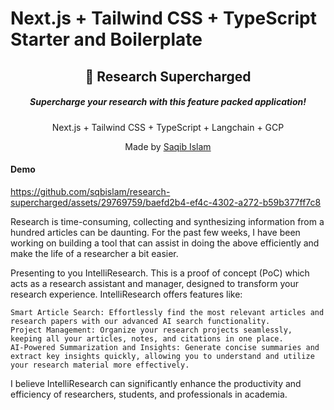 # Next.js + Tailwind CSS + TypeScript Starter and Boilerplate

<div align="center">
  <h2>🔋 Research Supercharged</h2>
  <h5>Supercharge your research with this feature packed application!</h5>
  <p>Next.js + Tailwind CSS + TypeScript + Langchain + GCP</p>
  <p>Made by <a href="https://saqib-islam.com">Saqib Islam</a></p>


</div>

  
<h4>Demo</h4>


https://github.com/sqbislam/research-supercharged/assets/29769759/baefd2b4-ef4c-4302-a272-b59b377ff7c8



Research is time-consuming, collecting and synthesizing information from a hundred articles can be daunting. For the past few weeks, I have been working on building a tool that can assist in doing the above efficiently and make the life of a researcher a bit easier.

Presenting to you IntelliResearch. This is a proof of concept (PoC) which acts as a research assistant and manager, designed to transform your research experience. IntelliResearch offers features like:

    Smart Article Search: Effortlessly find the most relevant articles and research papers with our advanced AI search functionality.
    Project Management: Organize your research projects seamlessly, keeping all your articles, notes, and citations in one place.
    AI-Powered Summarization and Insights: Generate concise summaries and extract key insights quickly, allowing you to understand and utilize your research material more effectively.

I believe IntelliResearch can significantly enhance the productivity and efficiency of researchers, students, and professionals in academia.



